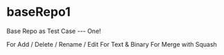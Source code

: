# baseRepo1

Base Repo as Test Case --- One!

For Add / Delete / Rename / Edit
For Text & Binary
For Merge with Squash

